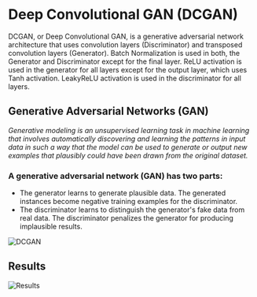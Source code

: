 # Deep Convolutional GAN (DCGAN)
DCGAN, or Deep Convolutional GAN, is a generative adversarial network architecture that uses convolution layers (Discriminator) and transposed convolution layers (Generator). Batch Normalization is used in both, the Generator and Discriminator except for the final layer. ReLU activation is used in the generator for all layers except for the output layer, which uses Tanh activation. LeakyReLU activation is used in the discriminator for all layers.


## Generative Adversarial Networks (GAN)
<em>Generative modeling is an unsupervised learning task in machine learning that involves automatically discovering and learning the patterns in input data in such a way that the model can be used to generate or output new examples that plausibly could have been drawn from the original dataset.</em>

### A generative adversarial network (GAN) has two parts:

<ul>
<li>The generator learns to generate plausible data. The generated instances become negative training examples for the discriminator.</li>
<li>The discriminator learns to distinguish the generator's fake data from real data. The discriminator penalizes the generator for producing implausible results.</li>
</ul>

<img src="https://i0.wp.com/neptune.ai/wp-content/uploads/2022/10/fig3-Objective-function.png?ssl=1" alt="DCGAN">

## Results
<img src="https://cdn.hashnode.com/res/hashnode/image/upload/v1673609307416/fdf667c0-5bf7-452d-953e-4a30ab6c9d23.png?auto=compress,format&format=webp" alt="Results">
